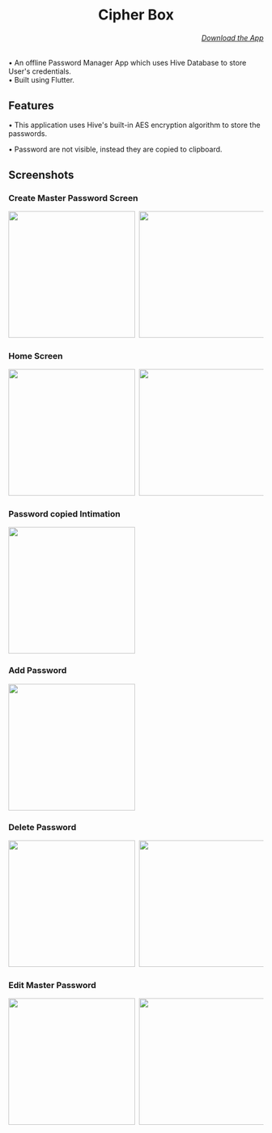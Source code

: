 <h1 align="center">
Cipher Box
</h1>

<h6 align='right'><a href = 'https://github.com/nishanth1000/CipherBox-FlutterApp/releases/download/v0.1.0/CipherBox.apk'>Download the App </a></h6>

• An offline Password Manager App which uses Hive Database to store User's credentials.<br>
• Built using Flutter.

## Features

• This application uses Hive's built-in AES encryption algorithm to store the passwords.

• Password are not visible, instead they are copied to clipboard.

## Screenshots

### Create Master Password Screen
<pre>
<img src="screenshots/0.jpg" width="250"> <img src="screenshots/1.jpg" width="250"> 
</pre>

### Home Screen
<pre>
<img src="screenshots/2.jpg" width="250"> <img src="screenshots/3.jpg" width="250"> <img src="screenshots/4.jpg" width="250">
</pre>

### Password copied Intimation
<pre>
<img src="screenshots/5.jpg" width="250">
</pre>

### Add Password
<pre>
<img src="screenshots/6.jpg" width="250">
</pre>

### Delete Password
<pre>
<img src="screenshots/7.jpg" width="250"> <img src="screenshots/8.jpg" width="250">
</pre>

### Edit Master Password
<pre>
<img src="screenshots/9.jpg" width="250"> <img src="screenshots/10.jpg" width="250">
</pre>
